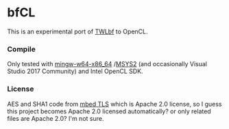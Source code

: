 # bfCL
This is an experimental port of [TWLbf](https://github.com/Jimmy-Z/TWLbf) to OpenCL.

### Compile
Only tested with [mingw-w64-x86_64](https://mingw-w64.org/)
/[MSYS2](http://www.msys2.org/)
(and occasionally Visual Studio 2017 Community) and Intel OpenCL SDK.

### License
AES and SHA1 code from [mbed TLS](https://github.com/ARMmbed/mbedtls/) which is Apache 2.0 license,
so I guess this project becomes Apache 2.0 licensed automatically?
or only related files are Apache 2.0? I'm not sure.

